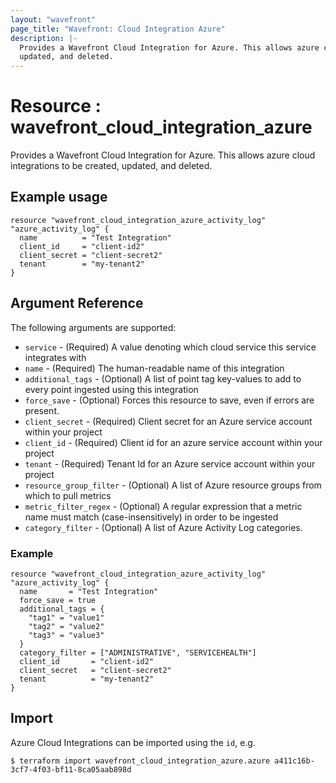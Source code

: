 ```yaml
---
layout: "wavefront"
page_title: "Wavefront: Cloud Integration Azure"
description: |-
  Provides a Wavefront Cloud Integration for Azure. This allows azure cloud integrations to be created,
  updated, and deleted.
---
```


# Resource : wavefront_cloud_integration_azure

Provides a Wavefront Cloud Integration for Azure. This allows azure cloud integrations to be created,
updated, and deleted.

## Example usage

```hcl
resource "wavefront_cloud_integration_azure_activity_log" "azure_activity_log" {
  name          = "Test Integration"
  client_id     = "client-id2"
  client_secret = "client-secret2"
  tenant        = "my-tenant2"
}
```


## Argument Reference

The following arguments are supported:

* `service` - (Required) A value denoting which cloud service this service integrates with
* `name` - (Required) The human-readable name of this integration
* `additional_tags` - (Optional) A list of point tag key-values to add to every point ingested using this integration
* `force_save` - (Optional) Forces this resource to save, even if errors are present.
* `client_secret` - (Required) Client secret for an Azure service account within your project
* `client_id` - (Required) Client id for an azure service account within your project
* `tenant` - (Required)  Tenant Id for an Azure service account within your project
* `resource_group_filter` - (Optional) A list of Azure resource groups from which to pull metrics
* `metric_filter_regex` - (Optional) A regular expression that a metric name must match (case-insensitively) in order to be ingested
* `category_filter` - (Optional) A list of Azure Activity Log categories.

### Example

```hcl
resource "wavefront_cloud_integration_azure_activity_log" "azure_activity_log" {
  name       = "Test Integration"
  force_save = true
  additional_tags = {
    "tag1" = "value1"
    "tag2" = "value2"
    "tag3" = "value3"
  }
  category_filter = ["ADMINISTRATIVE", "SERVICEHEALTH"]
  client_id       = "client-id2"
  client_secret   = "client-secret2"
  tenant          = "my-tenant2"
}
```

## Import

Azure Cloud Integrations can be imported using the `id`, e.g.

```
$ terraform import wavefront_cloud_integration_azure.azure a411c16b-3cf7-4f03-bf11-8ca05aab898d
```